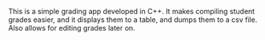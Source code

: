 This is a simple grading app developed in C++. It makes compiling student grades easier, and it displays them to a table, and dumps them to a csv file. Also allows for editing grades later on. 
